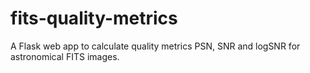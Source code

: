 # fits-quality-metrics
A Flask web app to calculate quality metrics PSN, SNR and logSNR for astronomical FITS images.
